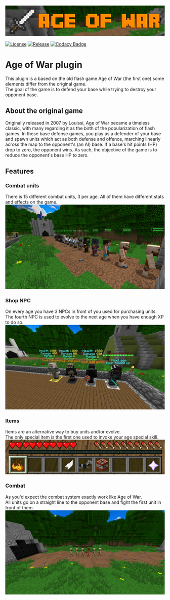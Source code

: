 ![splash](readme/splash.png)

[![License](https://img.shields.io/github/license/Blackoutburst/AoW-plugin.svg)](LICENSE)
[![Release](https://img.shields.io/github/release/Blackoutburst/AoW-plugin.svg)](https://github.com/Blackoutburst/AoW-plugin/releases)
[![Codacy Badge](https://app.codacy.com/project/badge/Grade/8e4206e8498248a28c02f020061cdf82)](https://www.codacy.com/gh/Blackoutburst/AoW-plugin/dashboard?utm_source=github.com&amp;utm_medium=referral&amp;utm_content=Blackoutburst/AoW-plugin&amp;utm_campaign=Badge_Grade)

# Age of War plugin
This plugin is a based on the old flash game Age of War (the first one) some elements differ from the original game.\
The goal of the game is to defend your base while trying to destroy your opponent base.

## About the original game
Originally released in 2007 by Louissi, Age of War became a timeless classic, with many regarding it as the birth of the popularization of flash games. In these base defense games, you play as a defender of your base and spawn units which act as both defense and offence, marching linearly across the map to the opponent's (an AI) base. If a base's hit points (HP) drop to zero, the opponent wins. As such, the objective of the game is to reduce the opponent's base HP to zero.

## Features

### Combat units
There is 15 different combat units, 3 per age. All of them have different stats and effects on the game.\
![allunits](readme/allunits.png)

### Shop NPC
On every age you have 3 NPCs in front of you used for purchasing units.\
The fourth NPC is used to evolve to the next age when you have enough XP to do so.\
![shopnpcs](readme/shopnpc.png)

### Items
Items are an alternative way to buy units and/or evolve.\
The only special item is the first one used to invoke your age special skill.\
![items](readme/items.png)

### Combat
As you'd expect the combat system exactly work like Age of War.\
All units go on a straight line to the opponent base and fight the first unit in front of them.\
![combat](readme/combat.png)
